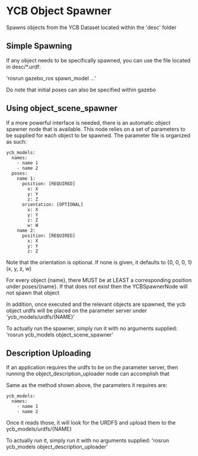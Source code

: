 # YCB Object Spawner
Spawns objects from the YCB Dataset located within the 'desc' folder

## Simple Spawning
If any object needs to be specifically spawned, you can use the file located in desc/*.urdf:

'rosrun gazebo_ros spawn_model ...'

Do note that initial poses can also be specified within gazebo

## Using object_scene_spawner
If a more powerful interface is needed, there is an automatic object spawner node that is available.  This node relies on a set of parameters to be supplied for each object to be spawned.  The parameter file is organized as such:
```
ycb_models:
  names:
    - name 1
    - name 2
  poses:
    name 1:
      position: [REQUIRED]
        x: X
        y: Y
        z: Z
      orientation: [OPTIONAL]
        x: X
        y: Y
        z: Z
        w: W
    name 2:
      position: [REQUIRED]
        x: X
        y: Y
        z: Z
```
Note that the orientation is optional.  If none is given, it defaults to {0, 0, 0, 1} (x, y, z, w)

For every object {name}, there MUST be at LEAST a corresponding position under poses/{name}.  If that does not exist then the YCBSpawnerNode will not spawn that object

In addition, once executed and the relevant objects are spawned, the ycb object urdfs will be placed on the parameter server under 'ycb_models/urdfs/{NAME}'

To actually run the spawner, simply run it with no arguments supplied: 'rosrun ycb_models object_scene_spawner'
## Description Uploading
If an application requires the urdfs to be on the parameter server, then running the object_description_uploader node can accomplish that

Same as the method shown above, the parameters it requires are:
```
ycb_models:
  names:
    - name 1
    - name 2
```
Once it reads those, it will look for the URDFS and upload them to the ycb_models/urdfs/{NAME}

To actually run it, simply run it with no arguments supplied: 'rosrun ycb_models object_description_uploader'